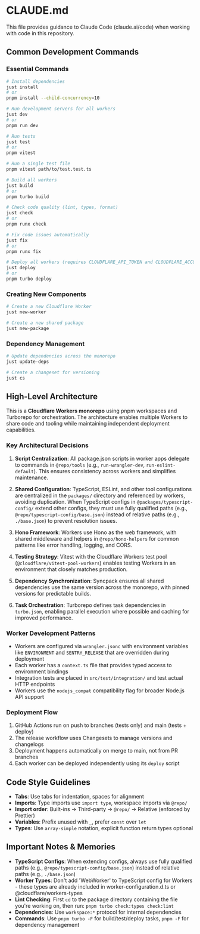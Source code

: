 # CLAUDE.md

This file provides guidance to Claude Code (claude.ai/code) when working with code in this repository.

## Common Development Commands

### Essential Commands

```bash
# Install dependencies
just install
# or
pnpm install --child-concurrency=10

# Run development servers for all workers
just dev
# or
pnpm run dev

# Run tests
just test
# or
pnpm vitest

# Run a single test file
pnpm vitest path/to/test.test.ts

# Build all workers
just build
# or
pnpm turbo build

# Check code quality (lint, types, format)
just check
# or
pnpm runx check

# Fix code issues automatically
just fix
# or
pnpm runx fix

# Deploy all workers (requires CLOUDFLARE_API_TOKEN and CLOUDFLARE_ACCOUNT_ID)
just deploy
# or
pnpm turbo deploy
```

### Creating New Components

```bash
# Create a new Cloudflare Worker
just new-worker

# Create a new shared package
just new-package
```

### Dependency Management

```bash
# Update dependencies across the monorepo
just update-deps

# Create a changeset for versioning
just cs
```

## High-Level Architecture

This is a **Cloudflare Workers monorepo** using pnpm workspaces and Turborepo for orchestration. The architecture enables multiple Workers to share code and tooling while maintaining independent deployment capabilities.

### Key Architectural Decisions

1. **Script Centralization**: All package.json scripts in worker apps delegate to commands in `@repo/tools` (e.g., `run-wrangler-dev`, `run-eslint-default`). This ensures consistency across workers and simplifies maintenance.

2. **Shared Configuration**: TypeScript, ESLint, and other tool configurations are centralized in the `packages/` directory and referenced by workers, avoiding duplication. When TypeScript configs in `@packages/typescript-config/` extend other configs, they must use fully qualified paths (e.g., `@repo/typescript-config/base.json`) instead of relative paths (e.g., `./base.json`) to prevent resolution issues.

3. **Hono Framework**: Workers use Hono as the web framework, with shared middleware and helpers in `@repo/hono-helpers` for common patterns like error handling, logging, and CORS.

4. **Testing Strategy**: Vitest with the Cloudflare Workers test pool (`@cloudflare/vitest-pool-workers`) enables testing Workers in an environment that closely matches production.

5. **Dependency Synchronization**: Syncpack ensures all shared dependencies use the same version across the monorepo, with pinned versions for predictable builds.

6. **Task Orchestration**: Turborepo defines task dependencies in `turbo.json`, enabling parallel execution where possible and caching for improved performance.

### Worker Development Patterns

- Workers are configured via `wrangler.jsonc` with environment variables like `ENVIRONMENT` and `SENTRY_RELEASE` that are overridden during deployment
- Each worker has a `context.ts` file that provides typed access to environment bindings
- Integration tests are placed in `src/test/integration/` and test actual HTTP endpoints
- Workers use the `nodejs_compat` compatibility flag for broader Node.js API support

### Deployment Flow

1. GitHub Actions run on push to branches (tests only) and main (tests + deploy)
2. The release workflow uses Changesets to manage versions and changelogs
3. Deployment happens automatically on merge to main, not from PR branches
4. Each worker can be deployed independently using its `deploy` script

## Code Style Guidelines

- **Tabs**: Use tabs for indentation, spaces for alignment
- **Imports**: Type imports use `import type`, workspace imports via `@repo/`
- **Import order**: Built-ins → Third-party → `@repo/` → Relative (enforced by Prettier)
- **Variables**: Prefix unused with `_`, prefer `const` over `let`
- **Types**: Use `array-simple` notation, explicit function return types optional

## Important Notes & Memories

- **TypeScript Configs**: When extending configs, always use fully qualified paths (e.g., `@repo/typescript-config/base.json`) instead of relative paths (e.g., `./base.json`)
- **Worker Types**: Don't add 'WebWorker' to TypeScript config for Workers - these types are already included in worker-configuration.d.ts or @cloudflare/workers-types
- **Lint Checking**: First `cd` to the package directory containing the file you're working on, then run: `pnpm turbo check:types check:lint`
- **Dependencies**: Use `workspace:*` protocol for internal dependencies
- **Commands**: Use `pnpm turbo -F` for build/test/deploy tasks, `pnpm -F` for dependency management
